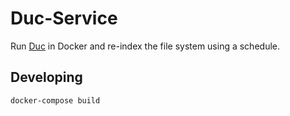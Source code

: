 # Duc-Service
Run [Duc](https://duc.zevv.nl/) in Docker and re-index the file system using a schedule.

## Developing
```
docker-compose build
```